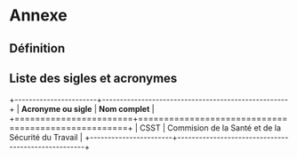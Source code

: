 # Annexe

## Définition

## Liste des sigles et acronymes

+-----------------------+----------------------------------------------------+
| **Acronyme ou sigle** | **Nom complet**                                    |
+=======================+====================================================+
| CSST                  | Commision de la Santé et de la Sécurité du Travail |
+-----------------------+----------------------------------------------------+
